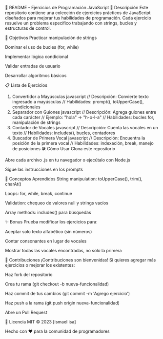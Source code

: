📝 README - Ejercicios de Programación JavaScript
📌 Descripción
Este repositorio contiene una colección de ejercicios prácticos de JavaScript diseñados para mejorar tus habilidades de programación. Cada ejercicio resuelve un problema específico trabajando con strings, bucles y estructuras de control.

🎯 Objetivos
Practicar manipulación de strings

Dominar el uso de bucles (for, while)

Implementar lógica condicional

Validar entradas de usuario

Desarrollar algoritmos básicos

📋 Lista de Ejercicios
1. Convertidor a Mayúsculas
javascript
// Descripción: Convierte texto ingresado a mayúsculas
// Habilidades: prompt(), toUpperCase(), condicionales
2. Separador con Guiones
javascript
// Descripción: Agrega guiones entre cada carácter
// Ejemplo: "hola" → "h-o-l-a"
// Habilidades: bucles for, manipulación de strings
3. Contador de Vocales
javascript
// Descripción: Cuenta las vocales en un texto
// Habilidades: includes(), bucles, contadores
4. Buscador de Primera Vocal
javascript
// Descripción: Encuentra la posición de la primera vocal
// Habilidades: indexación, break, manejo de posiciones
🛠️ Cómo Usar
Clona este repositorio

Abre cada archivo .js en tu navegador o ejecútalo con Node.js

Sigue las instrucciones en los prompts

🧠 Conceptos Aprendidos
String manipulation: toUpperCase(), trim(), charAt()

Loops: for, while, break, continue

Validation: chequeo de valores null y strings vacíos

Array methods: includes() para búsquedas

✨ Bonus
Prueba modificar los ejercicios para:

Aceptar solo texto alfabético (sin números)

Contar consonantes en lugar de vocales

Mostrar todas las vocales encontradas, no solo la primera

🤝 Contribuciones
¡Contribuciones son bienvenidas! Si quieres agregar más ejercicios o mejorar los existentes:

Haz fork del repositorio

Crea tu rama (git checkout -b nueva-funcionalidad)

Haz commit de tus cambios (git commit -m 'Agrego ejercicio')

Haz push a la rama (git push origin nueva-funcionalidad)

Abre un Pull Request

📜 Licencia
MIT © 2023 [ismael isa]

Hecho con ❤️ para la comunidad de programadores
